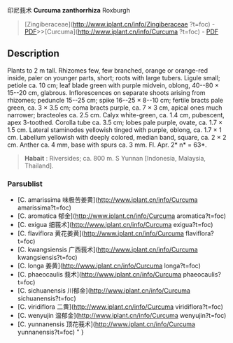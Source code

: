 印尼莪术 **Curcuma zanthorrhiza** Roxburgh

> [Zingiberaceae](http://www.iplant.cn/info/Zingiberaceae ?t=foc) - [PDF](http://iplant.cn/foc/pdf/Zingiberaceae.pdf)>>[Curcuma](http://www.iplant.cn/info/Curcuma ?t=foc) - [PDF](http://www.iplant.cn/foc/pdf/Curcuma.pdf)

## Description

Plants to 2 m tall. Rhizomes few, few branched, orange or orange-red inside, paler on younger parts, short; roots with large tubers. Ligule small; petiole ca. 10 cm; leaf blade green with purple midvein, oblong, 40--80 × 15--20 cm, glabrous. Inflorescences on separate shoots arising from rhizomes; peduncle 15--25 cm; spike 16--25 × 8--10 cm; fertile bracts pale green, ca. 3 × 3.5 cm; coma bracts purple, ca. 7 × 3 cm, apical ones much narrower; bracteoles ca. 2.5 cm. Calyx white-green, ca. 1.4 cm, pubescent, apex 3-toothed. Corolla tube ca. 3.5 cm; lobes pale purple, ovate, ca. 1.7 × 1.5 cm. Lateral staminodes yellowish tinged with purple, oblong, ca. 1.7 × 1 cm. Labellum yellowish with deeply colored, median band, square, ca. 2 × 2 cm. Anther ca. 4 mm, base with spurs ca. 3 mm. Fl. Apr. 2* n* = 63*.
> **Habait** : 
> Riversides; ca. 800 m. S Yunnan [Indonesia, Malaysia, Thailand].

### Parsublist

* [C.  amarissima  味极苦姜黄](http://www.iplant.cn/info/Curcuma amarissima?t=foc)
* [C.  aromatica  郁金](http://www.iplant.cn/info/Curcuma aromatica?t=foc)
* [C.  exigua  细莪术](http://www.iplant.cn/info/Curcuma exigua?t=foc)
* [C.  flaviflora  黄花姜黄](http://www.iplant.cn/info/Curcuma flaviflora?t=foc)
* [C.  kwangsiensis  广西莪术](http://www.iplant.cn/info/Curcuma kwangsiensis?t=foc)
* [C.  longa  姜黄](http://www.iplant.cn/info/Curcuma longa?t=foc)
* [C.  phaeocaulis  莪术](http://www.iplant.cn/info/Curcuma phaeocaulis?t=foc)
* [C.  sichuanensis  川郁金](http://www.iplant.cn/info/Curcuma sichuanensis?t=foc)
* [C.  viridiflora  二黄](http://www.iplant.cn/info/Curcuma viridiflora?t=foc)
* [C.  wenyujin  温郁金](http://www.iplant.cn/info/Curcuma wenyujin?t=foc)
* [C.  yunnanensis  顶花莪术](http://www.iplant.cn/info/Curcuma yunnanensis?t=foc)
"
}